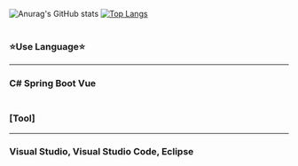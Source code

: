 ![Anurag's GitHub stats](https://github-readme-stats.vercel.app/api?username=Anjeongkyun&show_icons=true&theme=dracula)
[![Top Langs](https://github-readme-stats.vercel.app/api/top-langs/?username=Anjeongkyun)](https://github.com/anuraghazra/github-readme-stats)
<br><br>
###  ⭐Use Language⭐<hr>
###  C#    Spring Boot    Vue<br><br>

###  [Tool]<hr>
### Visual Studio, Visual Studio Code, Eclipse

<!--
**Anjeongkyun/Anjeongkyun** is a ✨ _special_ ✨ repository because its `README.md` (this file) appears on your GitHub profile.

Here are some ideas to get you started:

- 🔭 I’m currently working on ...
- 🌱 I’m currently learning ...
- 👯 I’m looking to collaborate on ...
- 🤔 I’m looking for help with ...
- 💬 Ask me about ...
- 📫 How to reach me: ...
- 😄 Pronouns: ...
- ⚡ Fun fact: ...
-->
